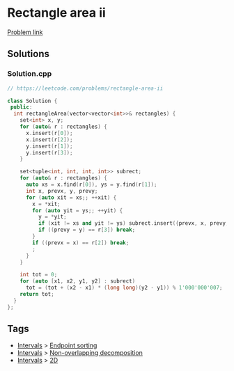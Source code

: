 # Rectangle area ii

[Problem link](https://leetcode.com/problems/rectangle-area-ii)

## Solutions


### Solution.cpp
```cpp
// https://leetcode.com/problems/rectangle-area-ii

class Solution {
 public:
  int rectangleArea(vector<vector<int>>& rectangles) {
    set<int> x, y;
    for (auto& r : rectangles) {
      x.insert(r[0]);
      x.insert(r[2]);
      y.insert(r[1]);
      y.insert(r[3]);
    }

    set<tuple<int, int, int, int>> subrect;
    for (auto& r : rectangles) {
      auto xs = x.find(r[0]), ys = y.find(r[1]);
      int x, prevx, y, prevy;
      for (auto xit = xs;; ++xit) {
        x = *xit;
        for (auto yit = ys;; ++yit) {
          y = *yit;
          if (xit != xs and yit != ys) subrect.insert({prevx, x, prevy, y});
          if ((prevy = y) == r[3]) break;
        }
        if ((prevx = x) == r[2]) break;
        ;
      }
    }

    int tot = 0;
    for (auto [x1, x2, y1, y2] : subrect)
      tot = (tot + (x2 - x1) * (long long)(y2 - y1)) % 1'000'000'007;
    return tot;
  }
};
```
## Tags

* [Intervals](/Collections/intervals.md#intervals) > [Endpoint sorting](/Collections/intervals.md#endpoint-sorting)
* [Intervals](/Collections/intervals.md#intervals) > [Non-overlapping decomposition](/Collections/intervals.md#non-overlapping-decomposition)
* [Intervals](/Collections/intervals.md#intervals) > [2D](/Collections/intervals.md#2d)
